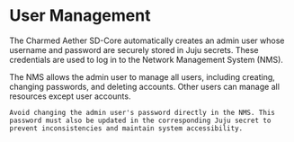 # User Management

The Charmed Aether SD-Core automatically creates an admin user whose username and password are securely stored in Juju secrets. These credentials are used to log in to the Network Management System (NMS).

The NMS allows the admin user to manage all users, including creating, changing passwords, and deleting accounts. Other users can manage all resources except user accounts.

```{caution}
Avoid changing the admin user's password directly in the NMS. This password must also be updated in the corresponding Juju secret to prevent inconsistencies and maintain system accessibility.
```